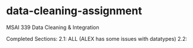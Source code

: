 # data-cleaning-assignment
MSAI 339 Data Cleaning &amp; Integration

Completed Sections: 
    2.1: ALL (ALEX has some issues with datatypes)
    2.2: 
